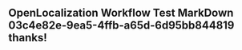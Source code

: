 <properties
ms.topic="hero-topic"
ms.test1="hero-topic"
ms.test2="test"/>

## OpenLocalization Workflow Test MarkDown 03c4e82e-9ea5-4ffb-a65d-6d95bb844819 thanks!
